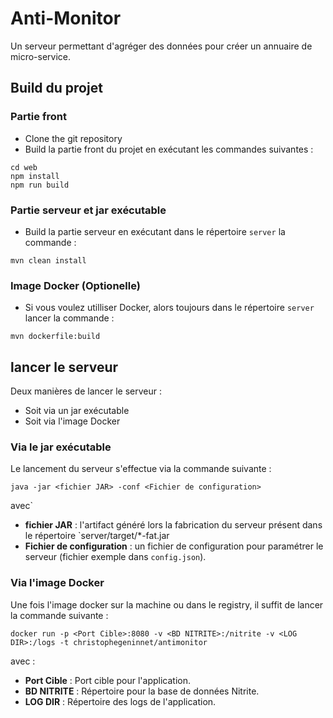 # Anti-Monitor

Un serveur permettant d'agréger des données pour créer un annuaire de micro-service.

## Build du projet

### Partie front

- Clone the git repository 
- Build la partie front du projet en exécutant les commandes suivantes :
```
cd web
npm install
npm run build
```

### Partie serveur et jar exécutable

- Build la partie serveur en exécutant dans le répertoire `server` la commande : 
```
mvn clean install
```

### Image Docker (Optionelle)

- Si vous voulez utilliser Docker, alors toujours dans le répertoire `server` lancer la commande :
```
mvn dockerfile:build
``` 

## lancer le serveur
Deux manières de lancer le serveur :
- Soit via un jar exécutable 
- Soit via l'image Docker 

### Via le jar exécutable 

Le lancement du serveur s'effectue via la commande suivante : 

```
java -jar <fichier JAR> -conf <Fichier de configuration>
``` 
avec`
- __fichier JAR__ : l'artifact généré lors la fabrication du serveur présent dans le répertoire `server/target/*-fat.jar
- __Fichier de configuration__ : un fichier de configuration pour paramétrer le serveur (fichier exemple dans `config.json`).

### Via l'image Docker 

Une fois l'image docker sur la machine ou dans le registry, il suffit de lancer la commande suivante :

``` 
docker run -p <Port Cible>:8080 -v <BD NITRITE>:/nitrite -v <LOG DIR>:/logs -t christophegeninnet/antimonitor
``` 
avec :
- __Port Cible__ : Port cible pour l'application.
- __BD NITRITE__ : Répertoire pour la base de données Nitrite.
- __LOG DIR__ : Répertoire des logs de l'application.


